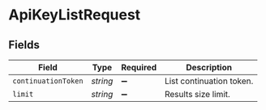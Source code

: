 # ApiKeyListRequest


## Fields

| Field                    | Type                     | Required                 | Description              |
| ------------------------ | ------------------------ | ------------------------ | ------------------------ |
| `continuationToken`      | *string*                 | :heavy_minus_sign:       | List continuation token. |
| `limit`                  | *string*                 | :heavy_minus_sign:       | Results size limit.      |